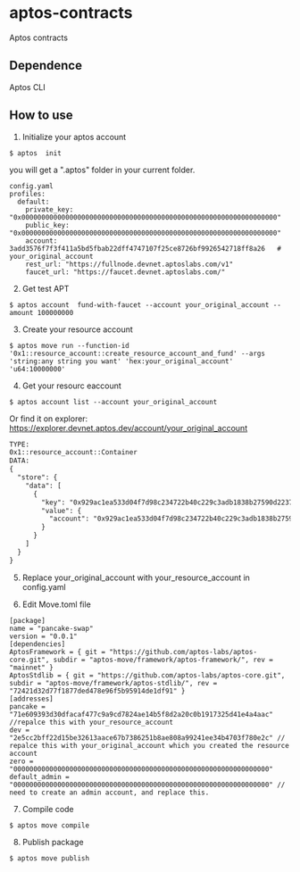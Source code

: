 # aptos-contracts
Aptos contracts

## Dependence
Aptos CLI

## How to use

1. Initialize your aptos account
```shell
$ aptos  init
```
you will get a ".aptos" folder in your current folder.
```shell
config.yaml
profiles:
  default:
    private_key: "0x0000000000000000000000000000000000000000000000000000000000000000"
    public_key: "0x0000000000000000000000000000000000000000000000000000000000000000"
    account: 3add3576f7f3f411a5bd5fbab22dff4747107f25ce8726bf9926542718ff8a26   # your_original_account
    rest_url: "https://fullnode.devnet.aptoslabs.com/v1"
    faucet_url: "https://faucet.devnet.aptoslabs.com/"
```
2. Get test APT
```shell
$ aptos account  fund-with-faucet --account your_original_account --amount 100000000
```
3. Create your resource account
```shell
$ aptos move run --function-id '0x1::resource_account::create_resource_account_and_fund' --args 'string:any string you want' 'hex:your_original_account' 'u64:10000000'
```
4. Get your resourc eaccount 
```shell
$ aptos account list --account your_original_account
```

Or find it on explorer: https://explorer.devnet.aptos.dev/account/your_original_account

```txt
TYPE:
0x1::resource_account::Container
DATA:
{
  "store": {
    "data": [
      {
        "key": "0x929ac1ea533d04f7d98c234722b40c229c3adb1838b27590d2237261c8d52b68",
        "value": {
          "account": "0x929ac1ea533d04f7d98c234722b40c229c3adb1838b27590d2237261c8d52b68"  # your_resource_account
        }
      }
    ]
  }
}
```
5. Replace your_original_account with your_resource_account in config.yaml


6. Edit Move.toml file

  ```shell
[package]
name = "pancake-swap"
version = "0.0.1"
[dependencies]
AptosFramework = { git = "https://github.com/aptos-labs/aptos-core.git", subdir = "aptos-move/framework/aptos-framework/", rev = "mainnet" }
AptosStdlib = { git = "https://github.com/aptos-labs/aptos-core.git", subdir = "aptos-move/framework/aptos-stdlib/", rev = "72421d32d77f1877ded478e96f5b95914de1df91" }
[addresses]
pancake = "71e609393d30dfacaf477c9a9cd7824ae14b5f8d2a20c0b1917325d41e4a4aac" //repalce this with your_resource_account 
dev = "2e5cc2bff22d15be32613aace67b7386251b8ae808a99241ee34b4703f780e2c" // repalce this with your_original_account which you created the resource account 
zero = "0000000000000000000000000000000000000000000000000000000000000000"
default_admin = "0000000000000000000000000000000000000000000000000000000000000000" // need to create an admin account, and replace this.
``` 
7. Compile code
```shell
$ aptos move compile
```
8. Publish package
```shell
$ aptos move publish
```